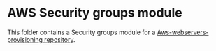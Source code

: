 # AWS Security groups module

This folder contains a Security groups module for  a [Aws-webservers-provisioning repository](https://github.com/mbageri/Aws-webservers-provisioning).

